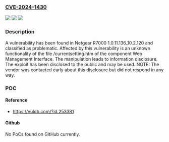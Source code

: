 ### [CVE-2024-1430](https://cve.mitre.org/cgi-bin/cvename.cgi?name=CVE-2024-1430)
![](https://img.shields.io/static/v1?label=Product&message=R7000&color=blue)
![](https://img.shields.io/static/v1?label=Version&message=%3D%201.0.11.136_10.2.120%20&color=brighgreen)
![](https://img.shields.io/static/v1?label=Vulnerability&message=CWE-200%20Information%20Disclosure&color=brighgreen)

### Description

A vulnerability has been found in Netgear R7000 1.0.11.136_10.2.120 and classified as problematic. Affected by this vulnerability is an unknown functionality of the file /currentsetting.htm of the component Web Management Interface. The manipulation leads to information disclosure. The exploit has been disclosed to the public and may be used. NOTE: The vendor was contacted early about this disclosure but did not respond in any way.

### POC

#### Reference
- https://vuldb.com/?id.253381

#### Github
No PoCs found on GitHub currently.

